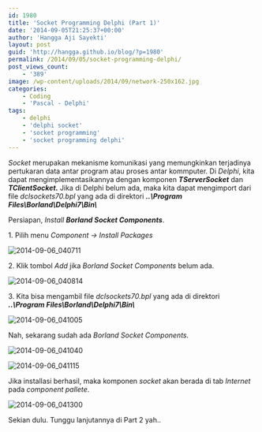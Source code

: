 ```yaml
---
id: 1980
title: 'Socket Programming Delphi (Part 1)'
date: '2014-09-05T21:25:37+00:00'
author: 'Hangga Aji Sayekti'
layout: post
guid: 'http://hangga.github.io/blog/?p=1980'
permalink: /2014/09/05/socket-programming-delphi/
post_views_count:
    - '389'
image: /wp-content/uploads/2014/09/network-250x162.jpg
categories:
    - Coding
    - 'Pascal - Delphi'
tags:
    - delphi
    - 'delphi socket'
    - 'socket programming'
    - 'socket programming delphi'
---
```


*Socket* merupakan mekanisme komunikasi yang memungkinkan terjadinya pertukaran data antar program atau proses antar kommputer. Di *Delphi*, kita dapat mengimplementasikannya dengan komponen ***TServerSocket*** dan ***TClientSocket.*** Jika di Delphi belum ada, maka kita dapat mengimport dari file *dclsockets70.bpl* yang ada di direktori ***..\\Program Files\\Borland\\Delphi7\\Bin\\***

Persiapan, *Install* ***Borland Socket Components***.

1\. Pilih menu *Component -&gt; Install Packages*

![2014-09-06_040711](http://hangga.github.io/blog1/wp-content/uploads/2014/09/2014-09-06_040711.png)

2\. Klik tombol *Add* jika *Borland Socket Components* belum ada.

![2014-09-06_040814](http://hangga.github.io/blog1/wp-content/uploads/2014/09/2014-09-06_040814.png)

3\. Kita bisa mengambil file *dclsockets70.bpl* yang ada di direktori ***..\\Program Files\\Borland\\Delphi7\\Bin\\***

![2014-09-06_041005](http://hangga.github.io/blog1/wp-content/uploads/2014/09/2014-09-06_041005.png)

Nah, sekarang sudah ada *Borland Socket Components.*

![2014-09-06_041040](http://hangga.github.io/blog1/wp-content/uploads/2014/09/2014-09-06_041040.png)

![2014-09-06_041115](http://hangga.github.io/blog1/wp-content/uploads/2014/09/2014-09-06_041115.png)

Jika installasi berhasil, maka komponen *socket* akan berada di tab *Internet* pada *component pallete*.

![2014-09-06_041300](http://hangga.github.io/blog1/wp-content/uploads/2014/09/2014-09-06_041300-1024x47.png)

Sekian dulu. Tunggu lanjutannya di Part 2 yah..